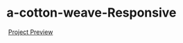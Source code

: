# a-cotton-weave-Responsive

<img src="img.gif" alt="">
<a href="https://sunaramwebdev.github.io/a-cotton-weave/"> Project Preview</a>
